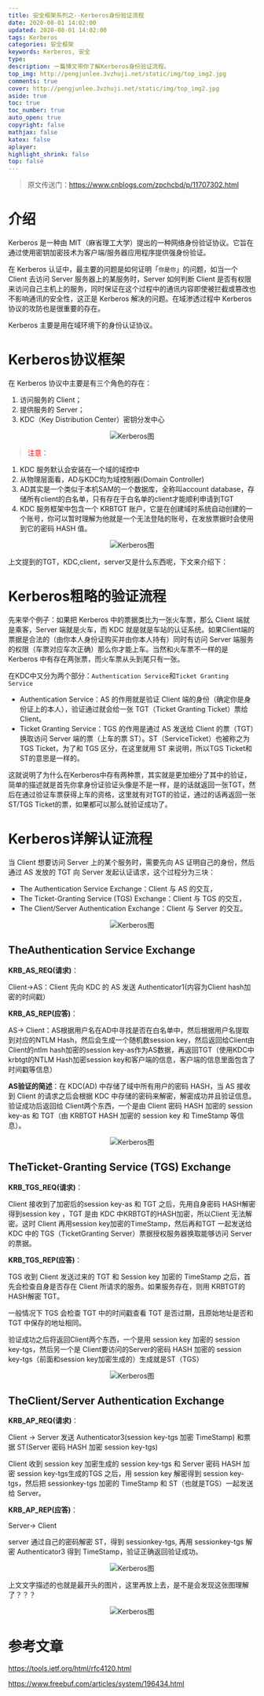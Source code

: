 ```yaml
---
title: 安全框架系列之--Kerberos身份验证流程
date: 2020-08-01 14:02:00
updated: 2020-08-01 14:02:00
tags: Kerberos
categories: 安全框架
keywords: Kerberos, 安全
type: 
description: 一篇博文带你了解Kerberos身份验证流程。
top_img: http://pengjunlee.3vzhuji.net/static/img/top_img2.jpg
comments: true
cover: http://pengjunlee.3vzhuji.net/static/img/top_img2.jpg
aside: true
toc: true
toc_number: true
auto_open: true
copyright: false
mathjax: false
katex: false
aplayer:
highlight_shrink: false
top: false
---
```

> 原文传送门：<https://www.cnblogs.com/zpchcbd/p/11707302.html>

# 介绍
Kerberos 是一种由 MIT（麻省理工大学）提出的一种网络身份验证协议。它旨在通过使用密钥加密技术为客户端/服务器应用程序提供强身份验证。

在 Kerberos 认证中，最主要的问题是如何证明「`你是你`」的问题，如当一个 Client 去访问 Server 服务器上的某服务时，Server 如何判断 Client 是否有权限来访问自己主机上的服务，同时保证在这个过程中的通讯内容即使被拦截或篡改也不影响通讯的安全性，这正是 Kerberos 解决的问题。在域渗透过程中 Kerberos 协议的攻防也是很重要的存在。

Kerberos 主要是用在域环境下的身份认证协议。

# Kerberos协议框架
在 Kerberos 协议中主要是有三个角色的存在：

1. 访问服务的 Client；
2. 提供服务的 Server；
3. KDC（Key Distribution Center）密钥分发中心

<div align=center>

![Kerberos图](http://pengjunlee.3vzhuji.net/static/security/50.jpg "Kerberos示意图")
<div align=left>

> <font color=red>注意</font>：

1. KDC 服务默认会安装在一个域的域控中
2. 从物理层面看，AD与KDC均为域控制器(Domain Controller)
3. AD其实是一个类似于本机SAM的一个数据库，全称叫account database，存储所有client的白名单，只有存在于白名单的client才能顺利申请到TGT
4. KDC 服务框架中包含一个 KRBTGT 账户，它是在创建域时系统自动创建的一个账号，你可以暂时理解为他就是一个无法登陆的账号，在发放票据时会使用到它的密码 HASH 值。

<div align=center>

![Kerberos图](http://pengjunlee.3vzhuji.net/static/security/51.jpg "Kerberos示意图")
<div align=left>

上文提到的TGT，KDC,client，server又是什么东西呢，下文来介绍下：

# Kerberos粗略的验证流程
先来举个例子：如果把 Kerberos 中的票据类比为一张火车票，那么 Client 端就是乘客，Server 端就是火车，而 KDC 就是就是车站的认证系统。如果Client端的票据是合法的（由你本人身份证购买并由你本人持有）同时有访问 Server 端服务的权限（车票对应车次正确）那么你才能上车。当然和火车票不一样的是 Kerberos 中有存在两张票，而火车票从头到尾只有一张。

在KDC中又分为两个部分：`Authentication Service`和`Ticket Granting Service`

- Authentication Service：AS 的作用就是验证 Client 端的身份（确定你是身份证上的本人），验证通过就会给一张 TGT（Ticket Granting Ticket）票给 Client。
- Ticket Granting Service：TGS 的作用是通过 AS 发送给 Client 的票（TGT）换取访问 Server 端的票（上车的票 ST）。ST（ServiceTicket）也被称之为 TGS Ticket，为了和 TGS 区分，在这里就用 ST 来说明，所以TGS Ticket和ST的意思是一样的。

这就说明了为什么在Kerberos中存有两种票，其实就是更加细分了其中的验证，简单的描述就是首先你拿身份证验证头像是不是一样，是的话就返回一张TGT，然后在通过验证车票获得上车的资格，这里就有对TGT的验证，通过的话再返回一张ST/TGS Ticket的票，如果都可以那么就验证成功了。

# Kerberos详解认证流程
当 Client 想要访问 Server 上的某个服务时，需要先向 AS 证明自己的身份，然后通过 AS 发放的 TGT 向 Server 发起认证请求，这个过程分为三块：

- The Authentication Service Exchange：Client 与 AS 的交互，
- The Ticket-Granting Service (TGS) Exchange：Client 与 TGS 的交互，
- The Client/Server Authentication Exchange：Client 与 Server 的交互。

<div align=center>

![Kerberos图](http://pengjunlee.3vzhuji.net/static/security/52.jpg "Kerberos示意图")
<div align=left>

## TheAuthentication Service Exchange

**KRB_AS_REQ(请求)**：

Client->AS：Client 先向 KDC 的 AS 发送 Authenticator1(内容为Client hash加密的时间戳）

**KRB_AS_REP(应答)**：

AS-> Client：AS根据用户名在AD中寻找是否在白名单中，然后根据用户名提取到对应的NTLM Hash，然后会生成一个随机数session key，然后返回给Client由Client的ntlm hash加密的session key-as作为AS数据，再返回TGT（使用KDC中krbtgt的NTLM Hash加密session key和客户端的信息，客户端的信息里面包含了时间戳等信息）

**AS验证的简述**：在 KDC(AD) 中存储了域中所有用户的密码 HASH，当 AS 接收到 Client 的请求之后会根据 KDC 中存储的密码来解密，解密成功并且验证信息。
验证成功后返回给 Client两个东西，一个是由 Client 密码 HASH 加密的 session key-as 和 TGT（由 KRBTGT HASH 加密的 session key 和 TimeStamp 等信息）。

<div align=center>

![Kerberos图](http://pengjunlee.3vzhuji.net/static/security/53.jpg "Kerberos示意图")
<div align=left>

## TheTicket-Granting Service (TGS) Exchange

**KRB_TGS_REQ(请求)**：

Client 接收到了加密后的session key-as 和 TGT 之后，先用自身密码 HASH解密得到session key ，TGT 是由 KDC 中KRBTGT的HASH加密，所以Client 无法解密。这时 Client 再用session key加密的TimeStamp，然后再和TGT 一起发送给 KDC 中的 TGS（TicketGranting Server）票据授权服务器换取能够访问 Server 的票据。

**KRB_TGS_REP(应答)**：

TGS 收到 Client 发送过来的 TGT 和 Session key 加密的 TimeStamp 之后，首先会检查自身是否存在 Client 所请求的服务。如果服务存在，则用 KRBTGT的HASH解密 TGT。

一般情况下 TGS 会检查 TGT 中的时间戳查看 TGT 是否过期，且原始地址是否和 TGT 中保存的地址相同。

验证成功之后将返回Client两个东西，一个是用 session key 加密的 session key-tgs，然后另一个是 Client要访问的Server的密码 HASH 加密的 session key-tgs（前面和session key加密生成的）生成就是ST（TGS）

<div align=center>

![Kerberos图](http://pengjunlee.3vzhuji.net/static/security/54.jpg "Kerberos示意图")
<div align=left>

## TheClient/Server Authentication Exchange

**KRB_AP_REQ(请求)**：

Client -> Server 发送 Authenticator3(session key-tgs 加密 TimeStamp) 和票据 ST(Server 密码 HASH 加密 session key-tgs)

Client 收到 session key 加密生成的 session key-tgs 和 Server 密码 HASH 加密 session key-tgs生成的TGS 之后，用 session key 解密得到 session key-tgs，然后把 sessionkey-tgs 加密的 TimeStamp 和 ST（也就是TGS）一起发送给 Server。

**KRB_AP_REP(应答)**：

Server-> Client

server 通过自己的密码解密 ST，得到 sessionkey-tgs, 再用 sessionkey-tgs 解密 Authenticator3 得到 TimeStamp，验证正确返回验证成功。

<div align=center>

![Kerberos图](http://pengjunlee.3vzhuji.net/static/security/55.jpg "Kerberos示意图")
<div align=left>

上文文字描述的也就是最开头的图片，这里再放上去，是不是会发现这张图理解了？？？

<div align=center>

![Kerberos图](http://pengjunlee.3vzhuji.net/static/security/50.jpg "Kerberos示意图")
<div align=left>

# 参考文章

<https://tools.ietf.org/html/rfc4120.html>

<https://www.freebuf.com/articles/system/196434.html>